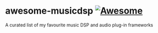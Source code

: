# awesome-musicdsp [![Awesome](https://awesome.re/badge.svg)](https://awesome.re)
A curated list of my favourite music DSP and audio plug-in frameworks


